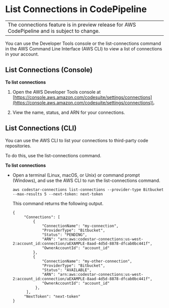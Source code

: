 # List Connections in CodePipeline<a name="connections-list"></a>


|  | 
| --- |
| The connections feature is in preview release for AWS CodePipeline and is subject to change\. | 

You can use the Developer Tools console or the list\-connections command in the AWS Command Line Interface \(AWS CLI\) to view a list of connections in your account\.

## List Connections \(Console\)<a name="connections-list-console"></a>

**To list connections**

1. Open the AWS Developer Tools console at [https://console.aws.amazon.com/codesuite/settings/connections](https://console.aws.amazon.com/codesuite/settings/connections)\.

1. View the name, status, and ARN for your connections\.

## List Connections \(CLI\)<a name="connections-list-cli"></a>

You can use the AWS CLI to list your connections to third\-party code repositories\.

To do this, use the list\-connections command\. 

**To list connections**
+ Open a terminal \(Linux, macOS, or Unix\) or command prompt \(Windows\), and use the AWS CLI to run the list\-connections command\.

  ```
  aws codestar-connections list-connections --provider-type Bitbucket
  --max-results 5 --next-token: next-token
  ```

  This command returns the following output\.

  ```
  {
       "Connections": [
           {
               "ConnectionName": "my-connection",
               "ProviderType": "Bitbucket",
               "Status": "PENDING",
               "ARN": "arn:aws:codestar-connections:us-west-2:account_id:connection/aEXAMPLE-8aad-4d5d-8878-dfcab0bc441f",
               "OwnerAccountId": "account_id"
           },
           {
               "ConnectionName": "my-other-connection",
               "ProviderType": "Bitbucket",
               "Status": "AVAILABLE",
               "ARN": "arn:aws:codestar-connections:us-west-2:account_id:connection/aEXAMPLE-8aad-4d5d-8878-dfcab0bc441f",
               "OwnerAccountId": "account_id"
            },
        ],
       "NextToken": "next-token"
  }
  ```